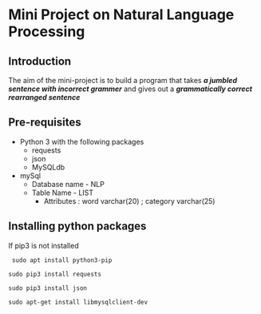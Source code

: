 # Mini Project on Natural Language Processing

## Introduction
The aim of the mini-project is to build a program that takes ***a jumbled sentence with incorrect grammer*** and gives out a ***grammatically correct rearranged sentence*** 


## Pre-requisites
 - Python 3 with the following packages
 	- requests
 	- json
 	- MySQLdb
 - mySql
 	- Database name - NLP
 	- Table Name - LIST
 		- Attributes : word varchar(20) ; category varchar(25)

## Installing python packages
If pip3 is not installed
```
 sudo apt install python3-pip
```
```
sudo pip3 install requests
```
```
sudo pip3 install json
```
```
sudo apt-get install libmysqlclient-dev
```
